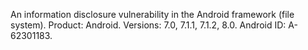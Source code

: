 An information disclosure vulnerability in the Android framework (file system). Product: Android. Versions: 7.0, 7.1.1, 7.1.2, 8.0. Android ID: A-62301183.